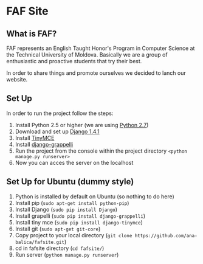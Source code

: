 FAF Site
==============

What is FAF?
--------------
FAF represents an English Taught Honor's Program in Computer Science at the Technical University of Moldova. Basically we are a group of enthusiastic and proactive students that try their best. 

In order to share things and promote ourselves we decided to lanch our website. 

Set Up
-------------
In order to run the project follow the steps:

1.   Install Python 2.5 or higher (we are using [Python 2.7](http://www.python.org/getit/))
2.   Download and set up [Django 1.4.1](https://www.djangoproject.com/download/)
3.   Install [TinyMCE](https://github.com/tinymce/)
4.   Install [django-grappelli](https://github.com/sehmaschine/django-grappelli)
5.   Run the project from the console within the project directory `<python manage.py runserver>`
6.   Now you can acces the server on the localhost

Set Up for Ubuntu (dummy style)
-------------

1.   Python is installed by default on Ubuntu (so nothing to do here)
2.   Install pip (`sudo apt-get install python-pip`)
3.   Install Django (`sudo pip install Django`)
4.   Install grapelli (`sudo pip install django-grappelli`)
5.   Install tiny mce (`sudo pip install django-tinymce`)
6.   Install git (`sudo apt-get git-core`)
7.   Copy project to your local directory (`git clone https://github.com/ana-balica/fafsite.git`)
8.   cd in fafsite directory (`cd fafsite/`)
9.   Run server (`python manage.py runserver`)
